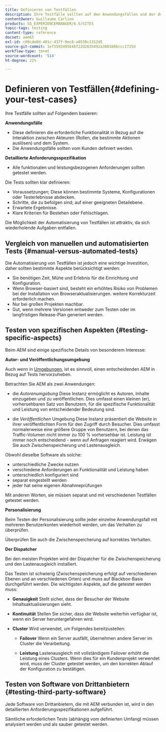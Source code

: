 ```yaml
---
title: Definieren von Testfällen
description: Ihre Testfälle sollten auf den Anwendungsfällen und der detaillierten Anforderungsspezifikation basieren
contentOwner: Guillaume Carlino
products: SG_EXPERIENCEMANAGER/6.5/SITES
topic-tags: testing
content-type: reference
docset: aem65
exl-id: c09cde0d-401c-437f-9ec8-a0530c1312d5
source-git-commit: 1ef5593495b4bf22d2635492a360168bccc1725d
workflow-type: tm+mt
source-wordcount: '514'
ht-degree: 22%

---
```


# Definieren von Testfällen{#defining-your-test-cases}

Ihre Testfälle sollten auf Folgendem basieren:

**Anwendungsfälle**

* Diese definieren die erforderliche Funktionalität in Bezug auf die Interaktion zwischen Akteuren (Rollen, die bestimmte Aktionen auslösen) und dem System.
* Die Anwendungsfälle sollten vom Kunden definiert werden.

**Detaillierte Anforderungsspezifikation**

* Alle funktionalen und leistungsbezogenen Anforderungen sollten getestet werden.

Die Tests sollten klar definieren:

* Voraussetzungen; Diese können bestimmte Systeme, Konfigurationen oder Testerlebnisse abdecken.
* Schritte, die zu befolgen sind; auf einer geeigneten Detailebene.
* Erwartete Ergebnisse.
* Klare Kriterien für Bestehen oder Fehlschlagen.

Die Möglichkeit der Automatisierung von Testfällen ist attraktiv, da sich wiederholende Aufgaben entfallen.

## Vergleich von manuellen und automatisierten Tests {#manual-versus-automated-tests}

Die Automatisierung von Testfällen ist jedoch eine wichtige Investition, daher sollten bestimmte Aspekte berücksichtigt werden:

* Sie benötigen Zeit, Mühe und Erlebnis für die Einrichtung und Konfiguration.
* Wenn Browser-basiert sind, besteht ein erhöhtes Risiko von Problemen bei der Installation von Browseraktualisierungen. weitere Korrekturzeit erforderlich machen.
* Nur bei großen Projekten machbar.
* Gut, wenn mehrere Versionen entweder zum Testen oder im langfristigen Release-Plan generiert werden.

## Testen von spezifischen Aspekten {#testing-specific-aspects}

Beim AEM sind einige spezifische Details von besonderem Interesse:

**Autor- und Veröffentlichungsumgebung**

Auch wenn in [Umgebungen](/help/sites-developing/the-basics.md#environments), ist es sinnvoll, einen entscheidenden AEM in Bezug auf Tests hervorzuheben.

Betrachten Sie AEM als zwei Anwendungen:

* die *Autorenumgebung*
Diese Instanz ermöglicht es Autoren, Inhalte einzugeben und zu veröffentlichen.
Dies umfasst einen kleinen (er), vorhersehbaren Satz von Benutzern, für die spezifische Funktionalität und Leistung von entscheidender Bedeutung sind.

* die *Veröffentlichen* Umgebung Diese Instanz präsentiert die Website in ihrer veröffentlichten Form für den Zugriff durch Besucher.
Dies umfasst normalerweise eine größere Gruppe von Benutzern, bei denen das Traffic-Volumen nicht immer zu 100 % vorhersehbar ist. Leistung ist immer noch entscheidend - wenn auf Anfragen reagiert wird. Erwägen Sie auch Zwischenspeicherung und Lastenausgleich.

Obwohl dieselbe Software als solche:

* unterschiedliche Zwecke nutzen
* verschiedene Anforderungen an Funktionalität und Leistung haben
* unterschiedlich konfiguriert sind
* separat eingestellt werden
* jeder hat seine eigenen Abnahmeprüfungen

Mit anderen Worten, sie müssen separat und mit verschiedenen Testfällen getestet werden.

**Personalisierung**

Beim Testen der Personalisierung sollte jeder einzelne Anwendungsfall mit mehreren Benutzerkonten wiederholt werden, um das Verhalten zu überprüfen.

Überprüfen Sie auch die Zwischenspeicherung auf korrektes Verhalten.

**Der Dispatcher**

Bei den meisten Projekten wird der Dispatcher für die Zwischenspeicherung und den Lastenausgleich installiert.

Das Testen ist schwierig (Zwischenspeicherung erfolgt auf verschiedenen Ebenen und an verschiedenen Orten) und muss auf Blackbox-Basis durchgeführt werden. Die wichtigsten Aspekte, auf die getestet werden muss:

* **Genauigkeit**
Stellt sicher, dass der Besucher der Website Inhaltsaktualisierungen sieht.

* **Kontinuität**
Stellen Sie sicher, dass die Website weiterhin verfügbar ist, wenn ein Server heruntergefahren wird.

* **Cluster**
Wird verwendet, um Folgendes bereitzustellen:

   * **Failover**
Wenn ein Server ausfällt, übernehmen andere Server im Cluster die Verarbeitung.

   * **Leistung**
Lastenausgleich mit vollständigem Failover erhöht die Leistung eines Clusters.
Wenn dies für ein Kundenprojekt verwendet wird, muss der Cluster getestet werden, um den korrekten Ablauf der Konfiguration zu bestätigen.

## Testen von Software von Drittanbietern {#testing-third-party-software}

Jede Software von Drittanbietern, die mit AEM verbunden ist, wird in den detaillierten Anforderungsspezifikationen aufgeführt.

Sämtliche erforderlichen Tests (abhängig vom definierten Umfang) müssen analysiert werden und als sauber getestet werden.
